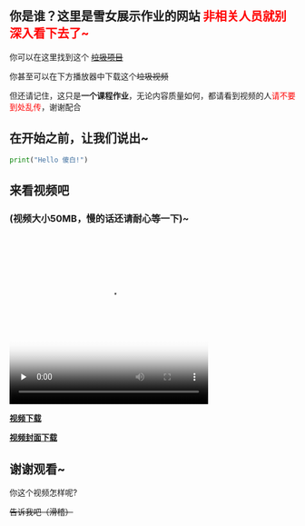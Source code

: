 ## 你是谁？这里是雪女展示作业的网站 <font color=red>非相关人员就别深入看下去了~</font>

你可以在这里找到这个 [~~垃圾项目~~](https://github.com/jnu1906/1205_Rmakedown_demo/edit/gh-pages/index.md)

你甚至可以在下方播放器中下载这个~~垃圾视频~~

但还请记住，这只是**一个课程作业**，无论内容质量如何，都请看到视频的人<font color=red face="微软雅黑">请不要到处乱传</font>，谢谢配合

## 在开始之前，让我们说出~
```py
print("Hello 傻白!")
```

## 来看视频吧
### (视频大小50MB，慢的话还请耐心等一下)~ 
<video id="video" controls="" preload="none" poster="menu.png" width='350' height='300'>
      <source id="mp4" src="video01.mp4" type="video/mp4">
</video>

**[视频下载](./video01.mp4)**

**[视频封面下载](./menu.png)**


## 谢谢观看~
你这个视频怎样呢?

~~告诉我吧（滑稽）~~
